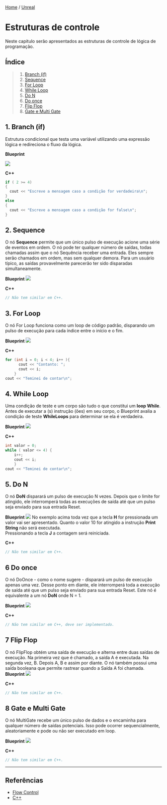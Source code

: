 [Home](https://myerco.github.io/unreal-engine) / [Unreal](https://myerco.github.io/unreal-engine/unreal.html)

# Estruturas de controle
Neste capitulo serão apresentados as estruturas de controle de lógica de programação.

## Índice
> 1. [Branch (if)](#1)
> 1. [Sequence](#2)
> 1. [For Loop](#3)
> 1. [While Loop](#4)
> 1. [Do N](#5)
> 1. [Do once](#6)
> 1. [Flip Flop](#7)
> 1. [Gate e Multi Gate](#8)

<a name="1"></a>
## 1. Branch (if)
Estrutura condicional que testa uma variável utilizando uma expressão lógica e redireciona o fluxo da lógica.

**Blueprint**

![](../imagens/estruturascontrole/controle1.png)

**C++**
```cpp
if ( 2 >= 4)
{
  cout << "Escreve a mensagem caso a condição for verdadeira\n";
}
else
{
  cout << "Escreve a mensagem caso a condição for false\n";
}
```
<a name="2"></a>
## 2. Sequence
O nó **Sequence** permite que um único pulso de execução acione uma série de eventos em ordem. O nó pode ter qualquer número de saídas, todas chamadas assim que o nó Sequência receber uma entrada. Eles sempre serão chamados em ordem, mas sem qualquer demora. Para um usuário típico, as saídas provavelmente parecerão ter sido disparadas simultaneamente.

**Blueprint**
![](../imagens/estruturascontrole/controle2.png)

**C++**
```cpp
// Não tem similar em C++.
```

<a name="3"></a>
## 3. For Loop
O nó For Loop funciona como um loop de código padrão, disparando um pulso de execução para cada índice entre o início e o fim.

**Blueprint**
![](../imagens/estruturascontrole/controle3.png)

**C++**
```cpp
for (int i = 0; i < 4; i++ ){
      cout << "Contanto: ";
      cout << i;
    }
cout << "Teminei de contar\n";    
```

<a name="4"></a>
## 4. While Loop
Uma condição de teste e um corpo são tudo o que constitui um **loop While**. Antes de executar a (s) instrução (ões) em seu corpo, o Blueprint avalia a condição de teste **WhileLoops** para determinar se ela é verdadeira.

**Blueprint**
![](../imagens/estruturascontrole/controle4.png)

**C++**
```cpp
int valor = 0;
while ( valor <= 4) {
    i++;
    cout << i;
    }
cout << "Teminei de contar\n";    
```

<a name="5"></a>
## 5. Do N
O nó **DoN** disparará um pulso de execução N vezes. Depois que o limite for atingido, ele interromperá todas as execuções de saída até que um pulso seja enviado para sua entrada Reset.

**Blueprint**
![](../imagens/estruturascontrole/controle5.png)
No exemplo acima toda vez que a tecla **H** for pressionada um valor vai ser apresentado. Quanto o valor 10 for atingido a instrução **Print String** não será executada.  
Pressionando a tecla **J** a contagem será reiniciada.

**C++**
```cpp
// Não tem similar em C++.
```

<a name="6"></a>
## 6 Do once
O nó DoOnce - como o nome sugere - disparará um pulso de execução apenas uma vez. Desse ponto em diante, ele interromperá toda a execução de saída até que um pulso seja enviado para sua entrada Reset. Este nó é equivalente a um nó **DoN** onde N = 1.

**Blueprint**
![](../imagens/estruturascontrole/controle6.png)

**C++**
```cpp
// Não tem similar em C++, deve ser implementado.
```

<a name="7"></a>
## 7 Flip Flop
O nó FlipFlop obtém uma saída de execução e alterna entre duas saídas de execução. Na primeira vez que é chamado, a saída A é executada. Na segunda vez, B. Depois A, B e assim por diante. O nó também possui uma saída booleana que permite rastrear quando a Saída A foi chamada.
**Blueprint**
![](../imagens/estruturascontrole/controle7.png)

**C++**
```cpp
// Não tem similar em C++.
```

<a name="8"></a>
## 8 Gate e Multi Gate
O nó MultiGate recebe um único pulso de dados e o encaminha para qualquer número de saídas potenciais. Isso pode ocorrer sequencialmente, aleatoriamente e pode ou não ser executado em loop.

**Blueprint**
![](../imagens/estruturascontrole/controle8.png)

**C++**
```cpp
// Não tem similar em C++.
```


***
## Referências
- [Flow Control](https://docs.unrealengine.com/en-US/ProgrammingAndScripting/Blueprints/UserGuide/FlowControl/index.html)
- [C++](https://docs.microsoft.com/pt-br/cpp/cpp/if-else-statement-cpp?view=msvc-160)
